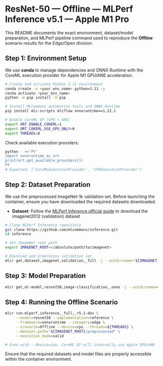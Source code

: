 # ResNet-50 — Offline — MLPerf Inference v5.1 — Apple M1 Pro


This README documents the exact environment, dataset/model preparation, and MLPerf pipeline command used to reproduce the **Offline** scenario results for the Edge/Open division.

## Step 1: Environment Setup

We use **conda** to manage dependencies and ONNX Runtime with the CoreML execution provider for Apple M1 GPU/ANE acceleration.


```bash
# Create and activate Python 3.11 environment
conda create -n <your_env_name> python=3.11 -y
conda activate <your_env_name>
python -m pip install -U pip

# Install MLCommons automation tools and ONNX Runtime
pip install mlc-scripts mlcflow onnxruntime==1.22.1

# Enable CoreML EP (GPU + ANE)
export ORT_ENABLE_COREML=1
export ORT_COREML_USE_GPU_ONLY=0  
export THREADS=8     

```

Check available execution providers:

```bash
python - <<'PY'
import onnxruntime as ort
print(ort.get_available_providers())
PY
# Expected: ['CoreMLExecutionProvider', 'CPUExecutionProvider']

```

## Step 2: Dataset Preparation

We use the preprocessed ImageNet-1k validation set. Before launching the container, ensure you have downloaded the required datasets downloaded. 

- **Dataset**: Follow the [MLPerf Inference official guide](https://github.com/mlcommons/inference/tree/master/vision/classification_and_detection) to download the imagenet2012 (validation) dataset

```bash
# Clone MLPerf Inference repository
git clone https://github.com/mlcommons/inference.git
cd inference

# Set ImageNet root path 
export IMAGENET_ROOT=</absolute/path/to/imagenet>

# Download and preprocess validation set
mlcr get,dataset,imagenet,validation,_full -j --outdirname="${IMAGENET_ROOT}/preprocessed"

```

## Step 3: Model Preparation


```bash
mlcr get,ml-model,resnet50,image-classification,_onnx -j --outdirname=vision/classification_and_detection/pretrained_models/onnx

```





## Step 4: Running the Offline Scenario


```bash
mlcr run-mlperf,inference,_full,_r5.1-dev \
     --model=resnet50 --implementation=reference \
     --framework=onnxruntime --category=edge \
     --scenario=Offline --device=cpu --threads=${THREADS} \
     --dataset-path="${IMAGENET_ROOT}/preprocessed" \
     --execution_mode=valid

# Even with --device=cpu, CoreML EP will internally use Apple GPU/ANE

```

Ensure that the required datasets and model files are properly accessible within the container environment.

